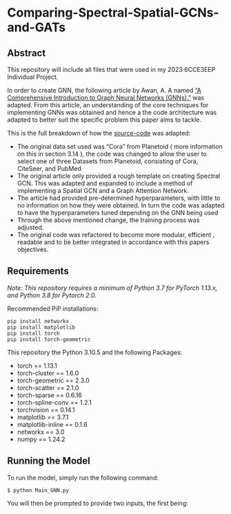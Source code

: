 # Comparing-Spectral-Spatial-GCNs-and-GATs

## Abstract

This repository will include all files that were used in my 2023 6CCE3EEP Individual Project. 

In order to create GNN, the following article by Awan, A. A named [“A Comprehensive Introduction to Graph Neural Networks (GNNs).”](https://www.datacamp.com/tutorial/comprehensive-introduction-graph-neural-networks-gnns-tutorial) was adapted. From this article, an understanding of the core techniques for implementing GNNs was obtained and hence a the code architecture was adapted to better suit the specific problem this paper aims to tackle.

This is the full breakdown of how the [source-code](https://app.datacamp.com/workspace/w/4bb43f79-421f-4a6e-ba51-f972ea996db8) was adapted:

-	The original data set used was “Cora” from Planetoid ( more information on this in section 3.14 ), the code was changed to allow the user to select one of three Datasets from Planetoid, consisting of Cora, CiteSeer, and PubMed
-	The original article only provided a rough template on creating Spectral GCN. This was adapted and expanded to include a method of implementing a Spatial GCN and a Graph Attention Network. 
-	The article had provided pre-determined hyperparameters, with little to no information on how they were obtained. In turn the code was adapted to have the hyperparameters tuned depending on the GNN being used 
-	Through the above mentioned change, the training process was adjusted.
-	The original code was refactored to become more modular, efficient , readable and to be better integrated in accordance with this papers objectives. 

## Requirements 
_Note: This repository requires a minimum of Python 3.7 for PyTorch 1.13.x, and Python 3.8 for Pytorch 2.0._

Recommended PiP installations:
```
pip install networkx
pip install matplotlib
pip install torch
pip install torch-geometric
```

This repository the Python 3.10.5 and the following Packages:
- torch             ==       1.13.1
- torch-cluster      ==      1.6.0
- torch-geometric      ==    2.3.0
- torch-scatter       ==     2.1.0
- torch-sparse        ==     0.6.16
- torch-spline-conv    ==    1.2.1
- torchvision        ==      0.14.1
- matplotlib       ==        3.7.1
- matplotlib-inline      ==  0.1.6
- networkx         ==        3.0
- numpy              ==      1.24.2 

## Running the Model
To run the model, simply run the following command:
``` 
$ python Main_GNN.py
```
You will then be prompted to provide two inputs, the first being:


